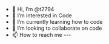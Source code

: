 - 👋 Hi, I’m @t2794
- 👀 I’m interested in Code
- 🌱 I’m currently learning how to code
- 💞️ I’m looking to collaborate on code
- 📫 How to reach me ---

<!---
t2794/t2794 is a ✨ special ✨ repository because its `README.md` (this file) appears on your GitHub profile.
You can click the Preview link to take a look at your changes.
--->
